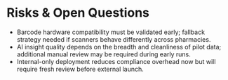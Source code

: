 # Risks & Open Questions
- Barcode hardware compatibility must be validated early; fallback strategy needed if scanners behave differently across pharmacies.
- AI insight quality depends on the breadth and cleanliness of pilot data; additional manual review may be required during early runs.
- Internal-only deployment reduces compliance overhead now but will require fresh review before external launch.
